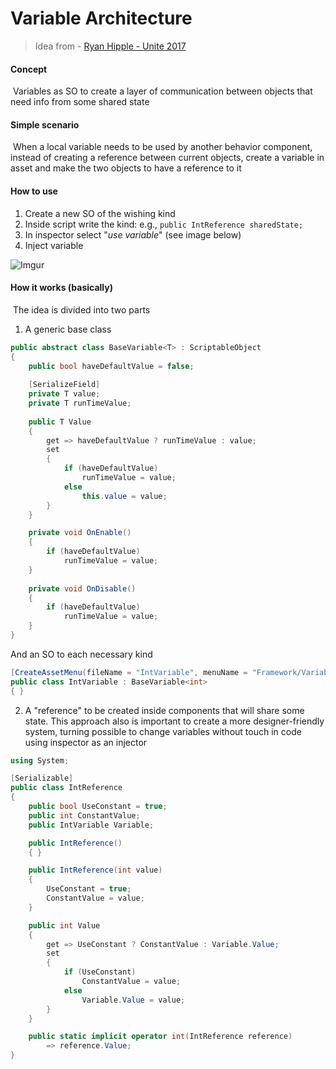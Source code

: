 # Variable Architecture

> Idea from - [Ryan Hipple - Unite 2017](https://www.youtube.com/watch?v=raQ3iHhE_Kk&t=2713s)

#### Concept

​	Variables as SO to create a layer of communication between objects that need info from some shared state

#### Simple scenario

​	When a local variable needs to be used by another behavior component, instead of creating a reference between current objects, create a variable in asset and make the two objects to have a reference to it

#### How to use

1. Create a new SO of the wishing kind
2. Inside script write the kind: e.g., `public IntReference sharedState;` 
3. In inspector select "*use variable*" (see image below)
4. Inject variable

![Imgur](https://i.imgur.com/bBUb3VH.png)

#### How it works (basically)

​	The idea is divided into two parts

1. A generic base class

```c#
public abstract class BaseVariable<T> : ScriptableObject
{
    public bool haveDefaultValue = false;
    
    [SerializeField]
    private T value;
    private T runTimeValue;
    
    public T Value
    {
        get => haveDefaultValue ? runTimeValue : value;
        set
        {
            if (haveDefaultValue)
                runTimeValue = value;
            else
                this.value = value;
        }
    }

    private void OnEnable()
    {
        if (haveDefaultValue)
            runTimeValue = value;
    }
    
    private void OnDisable()
    {
        if (haveDefaultValue)
            runTimeValue = value;
    }
}
```

And an SO to each necessary kind

```c#
[CreateAssetMenu(fileName = "IntVariable", menuName = "Framework/Variables/Int")]
public class IntVariable : BaseVariable<int>
{ }
```

2. A "reference" to be created inside components that will share some state. This approach also is important to create a more designer-friendly system, turning possible to change variables without touch in code using inspector as an injector

```c#
using System;

[Serializable]
public class IntReference
{
    public bool UseConstant = true;
    public int ConstantValue;
    public IntVariable Variable;

    public IntReference()
    { }

    public IntReference(int value)
    {
        UseConstant = true;
        ConstantValue = value;
    }

    public int Value
    {
        get => UseConstant ? ConstantValue : Variable.Value; 
        set
        {
            if (UseConstant)
                ConstantValue = value;
            else
                Variable.Value = value;
        }
    }

    public static implicit operator int(IntReference reference)
        => reference.Value;
}
```

